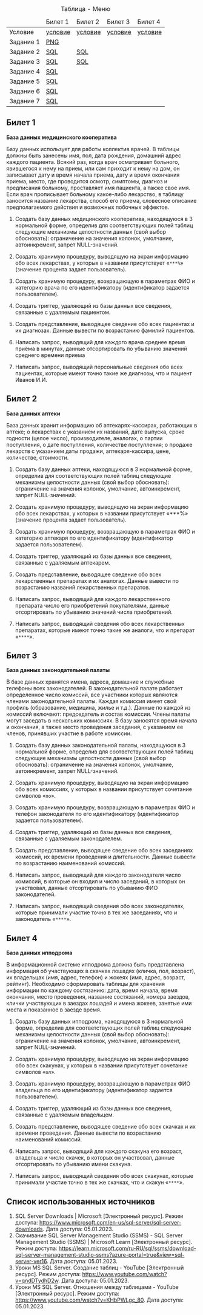 <table>
    <caption>Таблица - Меню</caption>
    <thead>
        <tr>
            <td></td>
            <td>Билет 1</td>
            <td>Билет 2</td>
            <td>Билет 3</td>
            <td>Билет 4</td>
        </tr>
    </thead>
    <tbody>
        <tr>
            <td>Условие</td>
            <td><a href="#билет-1">условие</a></td>
            <td><a href="#билет-2">условие</a></td>
            <td><a href="#билет-3">условие</a></td>
            <td><a href="#билет-4">условие</a></td>
        </tr>
        <tr>
            <td>Задание 1</td>
            <td><a href="BdExam.PO4.190333-crd01_tsk01_vrs00.png">PNG</a></td>
            <td></td>
            <td></td>
            <td></td>
        </tr>
        <tr>
            <td>Задание 2</td>
            <td><a href="BdExam.PO4.190333-crd01_tsk02_vrs00.sql">SQL</a></td>
            <td><a href="BdExam.PO4.190333-crd02_tsk02_vrs00.sql">SQL</a></td>
            <td></td>
            <td></td>
        </tr>
        <tr>
            <td>Задание 3</td>
            <td><a href="BdExam.PO4.190333-crd01_tsk03_vrs00.sql">SQL</a></td>
            <td><a href="BdExam.PO4.190333-crd02_tsk03_vrs00.sql">SQL</a></td>
            <td></td>
            <td></td>
        </tr>
        <tr>
            <td>Задание 4</td>
            <td><a href="BdExam.PO4.190333-crd01_tsk04_vrs00.sql">SQL</a></td>
            <td></td>
            <td></td>
            <td></td>
        </tr>
        <tr>
            <td>Задание 5</td>
            <td><a href="BdExam.PO4.190333-crd01_tsk05_vrs00.sql">SQL</a></td>
            <td></td>
            <td></td>
            <td></td>
        </tr>
        <tr>
            <td>Задание 6</td>
            <td><a href="BdExam.PO4.190333-crd01_tsk06_vrs00.sql">SQL</a></td>
            <td></td>
            <td></td>
            <td></td>
        </tr>
        <tr>
            <td>Задание 7</td>
            <td><a href="BdExam.PO4.190333-crd01_tsk07_vrs00.sql">SQL</a></td>
            <td></td>
            <td></td>
            <td></td>
        </tr>
    </tbody>
<table>

## Билет 1

**База данных медицинского кооператива**

Базу данных использует для работы коллектив врачей.
В таблицы должны быть занесены имя, пол, дата рождения, домашний адрес каждого пациента.
Всякий раз, когда врач осматривает больного, явившегося к нему на прием, или сам приходит к нему на дом,
он записывает дату и время начала приема, дату и время окончания приема, место,
где проводится осмотр, симптомы, диагноз и предписания больному, проставляет имя пациента, а также свое имя.
Если врач прописывает больному какое-либо лекарство, в таблицу заносится название лекарства,
способ его приема, словесное описание предполагаемого действия и возможных побочных эффектов.

1. Создать базу данных медицинского кооператива, находящуюся в 3 нормальной форме,
определив для соответствующих полей таблиц следующие механизмы целостности данных (свой выбор обосновать):
ограничение на значения колонок, умолчание, автоинкремент, запрет NULL-значений.

2. Создать хранимую процедуру, выводящую на экран информацию обо всех лекарствах,
у которых в названии присутствует «`***%`» (значение процента задает пользователь).

3. Создать хранимую процедуру, возвращающую в параметрах ФИО и категорию врача по его идентификатору
(идентификатор задается пользователем).

4. Создать триггер, удаляющий из базы данных все сведения, связанные с удаляемым пациентом.

5. Создать представление, выводящее сведение обо всех пациентах и их диагнозах.
Данные вывести по возрастанию фамилий пациентов.

6. Написать запрос, выводящий для каждого врача среднее время приёма в минутах,
данные отсортировать по убыванию значений среднего времени приема

7. Написать запрос, выводящий персональные сведения обо всех пациентах,
которые имеют точно такие же диагнозы, что и пациент Иванов И.И.

## Билет 2

**База данных аптеки**

База данных хранит информацию об аптекарях-кассирах, работающих в аптеке;
о лекарствах с указанием их названий, дате выпуска, сроке годности (целое число),
производителе, аналогах, о партии поступления, о дате поступления, количестве поступления;
о продаже лекарств с указанием даты продажи, аптекаря-кассира, цене, количестве, стоимости.

1. Создать базу данных аптеки, находящуюся в 3 нормальной форме,
определив для соответствующих полей таблиц следующие механизмы целостности данных (свой выбор обосновать):
ограничение на значения колонок, умолчание, автоинкремент, запрет NULL-значений.

2. Создать хранимую процедуру, выводящую на экран информацию обо всех лекарствах,
у которых в названии присутствует «***%» (значение процента задает пользователь).

3. Создать хранимую процедуру, возвращающую в параметрах ФИО и категорию аптекаря по его идентификатору
(идентификатор задается пользователем).

4. Создать триггер, удаляющий из базы данных все сведения, связанные с удаляемым аптекарем.

5. Создать представление, выводящее сведение обо всех лекарственных препаратах и их аналогах.
Данные вывести по возрастанию названий лекарственных препаратов.

6. Написать запрос, выводящий для каждого лекарственного препарата число его приобретений покупателями,
данные отсортировать по убыванию значений числа приобретений.

7. Написать запрос, выводящий сведения обо всех лекарственных препаратах,
которые имеют точно такие же аналоги, что и препарат «`****`».

## Билет 3

**База данных законодательной палаты**

В базе данных хранятся имена, адреса, домашние и служебные телефоны всех законодателей.
В законодательной палате работает определенное число комиссий,
все участники которых являются членами законодательной палаты.
Каждая комиссия имеет свой профиль (образование, медицина, жилье и т.д.).
Данные по каждой из комиссий включают: председатель и состав комиссии.
Члены палаты могут заседать в нескольких комиссиях.
В базу заносятся время начала и окончания, а также место проведения заседания,
с указанием ее членов, принявших участие в работе комиссии.

1. Создать базу данных законодательной палаты, находящуюся в 3 нормальной форме,
определив для соответствующих полей таблиц следующие механизмы целостности данных (свой выбор обосновать):
ограничение на значения колонок, умолчание, автоинкремент, запрет NULL-значений.

2. Создать хранимую процедуру, выводящую на экран информацию обо всех комиссиях,
у которых в названии присутствует сочетание символов «`по`».

3. Создать хранимую процедуру, возвращающую в параметрах ФИО и телефон законодателя по его идентификатору
(идентификатор задается пользователем).

4. Создать триггер, удаляющий из базы данных все сведения, связанные с удаляемым законодателем.

5. Создать представление, выводящее сведение обо всех заседаниях комиссий, их времени проведения и длительности.
Данные вывести по возрастанию наименований комиссий.

6. Написать запрос, выводящий для каждого законодателя число комиссий,
в которые он входил и число заседаний, в которых он участвовал,
данные отсортировать по убыванию ФИО законодателей.

7. Написать запрос, выводящий сведения обо всех законодателях,
которые принимали участие точно в тех же заседаниях, что и законодатель «`****`».

## Билет 4

**База данных ипподрома**

В информационной системе ипподрома должна быть представлена информация об
участвующих в скачках лошадях (кличка, пол, возраст),
их владельцах (имя, адрес, телефон) и жокеях (имя, адрес, возраст, рейтинг).
Необходимо сформировать таблицы для хранения информации по каждому состязанию:
дата, время начала, время окончания, место проведения, название состязаний, номера заездов,
клички участвующих в заездах лошадей и имена жокеев,
занятые ими места и показанное в заезде время.

1. Создать базу данных ипподрома, находящуюся в 3 нормальной форме,
определив для соответствующих полей таблиц следующие механизмы целостности данных (свой выбор обосновать):
ограничение на значения колонок, умолчание, автоинкремент, запрет NULL-значений.

2. Создать хранимую процедуру, выводящую на экран информацию обо всех скакунах,
у которых в названии присутствует сочетание символов «`ол`».

3. Создать хранимую процедуру, возвращающую в параметрах ФИО владельца по его идентификатору
(идентификатор задается пользователем).

4. Создать триггер, удаляющий из базы данных все сведения, связанные с удаляемым владельцем.

5. Создать представление, выводящее сведение обо всех скачках и их времени проведения.
Данные вывести по возрастанию наименований комиссий.

6. Написать запрос, выводящий для каждого скакуна его возраст, владельца и число скачек,
в которых он участвовал, данные отсортировать по убыванию имени скакуна.

7. Написать запрос, выводящий сведения обо всех скакунах,
которые принимали участие точно в тех же скачках, что и скакун «`****`».

## Список использованных источников
1.
    SQL Server Downloads | Microsoft
    [Электронный ресурс].
    Режим доступа:
    https://www.microsoft.com/en-us/sql-server/sql-server-downloads.
    Дата доступа: 05.01.2023.
1.
    Скачивание SQL Server Management Studio (SSMS) - SQL Server Management Studio (SSMS) | Microsoft Learn
    [Электронный ресурс].
    Режим доступа:
    https://learn.microsoft.com/ru-RU/sql/ssms/download-sql-server-management-studio-ssms?azure-portal=true&view=sql-server-ver16.
    Дата доступа: 05.01.2023.
1.
    Уроки MS SQL Server. Создание таблиц - YouTube
    [Электронный ресурс].
    Режим доступа:
    https://www.youtube.com/watch?v=qndDTydhD2w.
    Дата доступа: 05.01.2023.
1.
    Уроки MS SQL Server. Отношения между таблицами - YouTube
    [Электронный ресурс].
    Режим доступа:
    https://www.youtube.com/watch?v=KHbPWLgc_80.
    Дата доступа: 05.01.2023.

